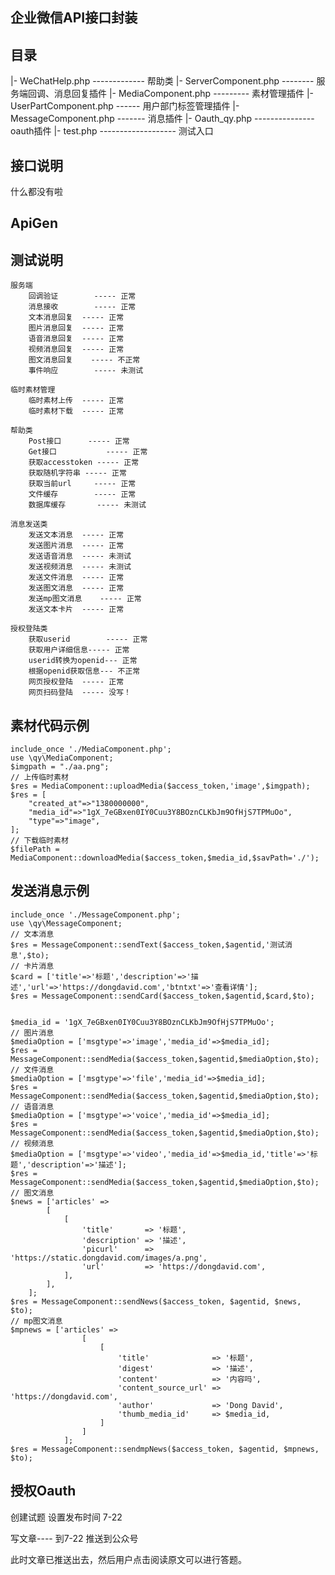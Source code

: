 ## 企业微信API接口封装  

## 目录  

|- WeChatHelp.php  ------------- 	帮助类
|- ServerComponent.php  -------- 	服务端回调、消息回复插件
|- MediaComponent.php  ---------	素材管理插件
|- UserPartComponent.php  ------ 	用户部门标签管理插件
|- MessageComponent.php  ------- 	消息插件
|- Oauth_qy.php  ---------------	oauth插件
|- test.php  -------------------	测试入口


## 接口说明  
	

什么都没有啦  


## ApiGen  



## 测试说明  
	服务端
		回调验证 		----- 正常
		消息接收 		----- 正常
		文本消息回复	----- 正常
		图片消息回复	----- 正常
		语音消息回复	----- 正常
		视频消息回复	----- 正常
		图文消息回复    ----- 不正常
		事件响应		----- 未测试

	临时素材管理  
		临时素材上传	----- 正常
		临时素材下载	----- 正常

	帮助类  
		Post接口		----- 正常
		Get接口			----- 正常
		获取accesstoken ----- 正常
		获取随机字符串	----- 正常
		获取当前url		----- 正常
		文件缓存		----- 正常
		数据库缓存		----- 未测试

	消息发送类  
		发送文本消息	----- 正常
		发送图片消息	----- 正常
		发送语音消息	----- 未测试
		发送视频消息	----- 未测试
		发送文件消息	----- 正常
		发送图文消息	----- 正常
		发送mp图文消息	----- 正常
		发送文本卡片	----- 正常
		
	授权登陆类  
		获取userid 		----- 正常
		获取用户详细信息----- 正常
		userid转换为openid--- 正常
		根据openid获取信息--- 不正常
		网页授权登陆	----- 正常
		网页扫码登陆	----- 没写！


## 素材代码示例  
	
	include_once './MediaComponent.php';
	use \qy\MediaComponent;
	$imgpath = "./aa.png";
	// 上传临时素材
	$res = MediaComponent::uploadMedia($access_token,'image',$imgpath);
	$res = [
		"created_at"=>"1380000000",
		"media_id"=>"1gX_7eGBxen0IY0Cuu3Y8BOznCLKbJm9OfHjS7TPMuOo",
		"type"=>"image",
	];
	// 下载临时素材
	$filePath = MediaComponent::downloadMedia($access_token,$media_id,$savPath='./');

## 发送消息示例 
	
	include_once './MessageComponent.php';
	use \qy\MessageComponent;
	// 文本消息
	$res = MessageComponent::sendText($access_token,$agentid,'测试消息',$to);
	// 卡片消息
	$card = ['title'=>'标题','description'=>'描述','url'=>'https://dongdavid.com','btntxt'=>'查看详情'];
	$res = MessageComponent::sendCard($access_token,$agentid,$card,$to);

	
	$media_id = '1gX_7eGBxen0IY0Cuu3Y8BOznCLKbJm9OfHjS7TPMuOo';
	// 图片消息
	$mediaOption = ['msgtype'=>'image','media_id'=>$media_id];
	$res = MessageComponent::sendMedia($access_token,$agentid,$mediaOption,$to);
	// 文件消息
	$mediaOption = ['msgtype'=>'file','media_id'=>$media_id];
	$res = MessageComponent::sendMedia($access_token,$agentid,$mediaOption,$to);
	// 语音消息
	$mediaOption = ['msgtype'=>'voice','media_id'=>$media_id];
	$res = MessageComponent::sendMedia($access_token,$agentid,$mediaOption,$to);
	// 视频消息
	$mediaOption = ['msgtype'=>'video','media_id'=>$media_id,'title'=>'标题','description'=>'描述'];
	$res = MessageComponent::sendMedia($access_token,$agentid,$mediaOption,$to);
	// 图文消息
	$news = ['articles' =>
		    [
		        [
		            'title'       => '标题',
		            'description' => '描述',
		            'picurl'      => 'https://static.dongdavid.com/images/a.png',
		            'url'         => 'https://dongdavid.com',
		        ],
		    ],
		];
	$res = MessageComponent::sendNews($access_token, $agentid, $news, $to);
	// mp图文消息
	$mpnews = ['articles' =>
				    [
				    	[
					        'title'              => '标题',
					        'digest'             => '描述',
					        'content'            => '内容吗',
					        'content_source_url' => 'https://dongdavid.com',
					        'author'             => 'Dong David',
					        'thumb_media_id'     => $media_id,
					    ]
				    ]
				];
	$res = MessageComponent::sendmpNews($access_token, $agentid, $mpnews, $to);

## 授权Oauth  






创建试题 设置发布时间 7-22  

写文章----   到7-22 推送到公众号

此时文章已推送出去，然后用户点击阅读原文可以进行答题。